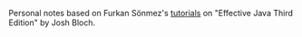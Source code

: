 Personal notes based on Furkan Sönmez's [tutorials](https://www.youtube.com/playlist?list=PLb37mF_7iAbCut-dtuLB-66QPbITw1S9y) on "Effective Java Third Edition" by Josh Bloch.
